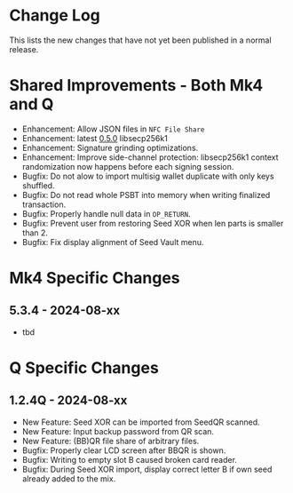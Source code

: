 # Change Log

This lists the new changes that have not yet been published in a normal release.

# Shared Improvements - Both Mk4 and Q

- Enhancement: Allow JSON files in `NFC File Share`
- Enhancement: latest [0.5.0](https://github.com/bitcoin-core/secp256k1/releases/tag/v0.5.0) libsecp256k1
- Enhancement: Signature grinding optimizations.
- Enhancement: Improve side-channel protection: libsecp256k1 context randomization now happens
  before each signing session.
- Bugfix: Do not alow to import multisig wallet duplicate with only keys shuffled.
- Bugfix: Do not read whole PSBT into memory when writing finalized transaction.
- Bugfix: Properly handle null data in `OP_RETURN`.
- Bugfix: Prevent user from restoring Seed XOR when len parts is smaller than 2.
- Bugfix: Fix display alignment of Seed Vault menu.

# Mk4 Specific Changes

## 5.3.4 - 2024-08-xx

- tbd


# Q Specific Changes

## 1.2.4Q - 2024-08-xx

- New Feature: Seed XOR can be imported from SeedQR scanned.
- New Feature: Input backup password from QR scan.
- New Feature: (BB)QR file share of arbitrary files.
- Bugfix: Properly clear LCD screen after BBQR is shown.
- Bugfix: Writing to empty slot B caused broken card reader.
- Bugfix: During Seed XOR import, display correct letter B if own seed already added to the mix.


